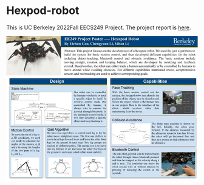 # Hexpod-robot
This is UC Berkeley 2022Fall EECS249 Project. The project report is [here](https://github.com/cyLi-Tiger/hexpod-robot/blob/main/EE249_Final_Report.pdf).

![Poster](https://github.com/cyLi-Tiger/hexpod-robot/blob/main/EE249_Project_Poster.jpg)